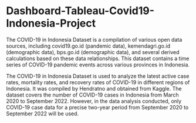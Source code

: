 # Dashboard-Tableau-Covid19-Indonesia-Project
The COVID-19 in Indonesia Dataset is a compilation of various open data sources, including covid19.go.id (pandemic data), kemendagri.go.id (demographic data), bps.go.id (demographic data), and several derived calculations based on these data relationships. This dataset contains a time series of COVID-19 pandemic events across various provinces in Indonesia.

The COVID-19 in Indonesia Dataset is used to analyze the latest active case rates, mortality rates, and recovery rates of COVID-19 in different regions of Indonesia. It was compiled by Hendratno and obtained from Kaggle. The dataset covers the number of COVID-19 cases in Indonesia from March 2020 to September 2022. However, in the data analysis conducted, only COVID-19 case data for a precise two-year period from September 2020 to September 2022 will be used.

